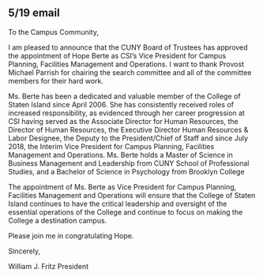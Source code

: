 5/19 email
----
To the Campus Community,
 
I am pleased to announce that the CUNY Board of Trustees has approved the appointment of Hope Berte as CSI’s Vice President for Campus Planning, Facilities Management and Operations. I want to thank Provost Michael Parrish for chairing the search committee and all of the committee members for their hard work.
 
Ms. Berte has been a dedicated and valuable member of the College of Staten Island since April 2006. She has consistently received roles of increased responsibility, as evidenced through her career progression at CSI having served as the Associate Director for Human Resources, the Director of Human Resources, the Executive Director Human Resources & Labor Designee, the Deputy to the President/Chief of Staff and since July 2018, the Interim Vice President for Campus Planning, Facilities Management and Operations. Ms. Berte holds a Master of Science in Business Management and Leadership from CUNY School of Professional Studies, and a Bachelor of Science in Psychology from Brooklyn College
 
The appointment of Ms. Berte as Vice President for Campus Planning, Facilities Management and Operations will ensure that the College of Staten Island continues to have the critical leadership and oversight of the essential operations of the College and continue to focus on making the College a destination campus.
 
Please join me in congratulating Hope.
 
 
Sincerely,
 
William J. Fritz
President

